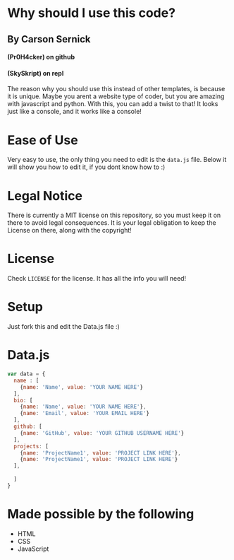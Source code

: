 
# Why should I use this code?

## By Carson Sernick 
#### (Pr0H4cker) on github
#### (SkySkript) on repl

The reason why you should use this instead of other templates, is because it is unique. Maybe you arent a website type of coder, but you are amazing with javascript and python. With this, you can add a twist to that! It looks just like a console, and it works like a console!

# Ease of Use

Very easy to use, the only thing you need to edit is the `data.js` file. Below it will show you how to edit it, if you dont know how to :)

# Legal Notice
There is currently a MIT license on this repository, so you must keep it on there to avoid legal consequences. It is your legal obligation to keep the License on there, along with the copyright!

# License 
Check `LICENSE` for the license. It has all the info you will need!



# Setup
Just fork this and edit the Data.js file :)

# Data.js

```javascript
var data = {
  name : [
    {name: 'Name', value: 'YOUR NAME HERE'}
  ],
  bio: [
    {name: 'Name', value: 'YOUR NAME HERE'},
    {name: 'Email', value: 'YOUR EMAIL HERE'}
  ],
  github: [
    {name: 'GitHub', value: 'YOUR GITHUB USERNAME HERE'}
  ],
  projects: [
    {name: 'ProjectName1', value: 'PROJECT LINK HERE'},
    {name: 'ProjectName1', value: 'PROJECT LINK HERE'}
  ],
  
  ]
}
```

# Made possible by the following
* HTML
* CSS
* JavaScript
